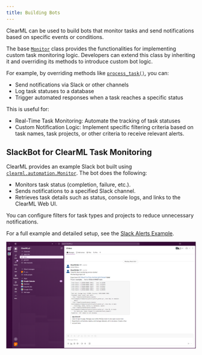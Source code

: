 ```yaml
---
title: Building Bots
---
```


ClearML can be used to build bots that monitor tasks and send notifications based on specific events or conditions.

The base [`Monitor`](https://github.com/clearml/clearml/blob/master/clearml/automation/monitor.py) class provides 
the functionalities for implementing custom task monitoring logic. Developers can extend this class by inheriting it 
and overriding its methods to introduce custom bot logic. 

For example, by overriding methods like [`process_task()`](https://github.com/clearml/clearml/blob/master/clearml/automation/monitor.py#L131), you can:
* Send notifications via Slack or other channels 
* Log task statuses to a database 
* Trigger automated responses when a task reaches a specific status

This is useful for:
* Real-Time Task Monitoring: Automate the tracking of task statuses 
* Custom Notification Logic: Implement specific filtering criteria based on task names, task projects, or other 
  criteria to receive relevant alerts.

## SlackBot for ClearML Task Monitoring

ClearML provides an example Slack bot built using [`clearml.automation.Monitor`](https://github.com/clearml/clearml/blob/master/clearml/automation/monitor.py). The bot does the following:

* Monitors task status (completion, failure, etc.).
* Sends notifications to a specified Slack channel.
* Retrieves task details such as status, console logs, and links to the ClearML Web UI.

You can configure filters for task types and projects to reduce unnecessary notifications.

For a full example and detailed setup, see the [Slack Alerts Example](../guides/services/slack_alerts.md).

![Slack Alerts](../img/examples_slack_alerts.png)
